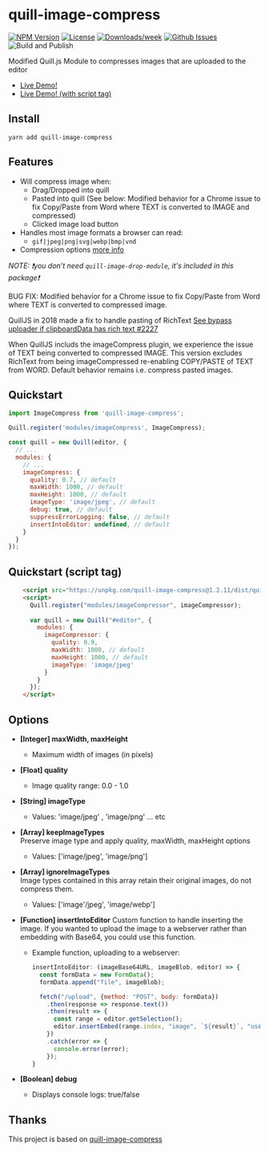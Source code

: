 # quill-image-compress
<!-- [START badges] -->
[![NPM Version](https://img.shields.io/npm/v/quill-image-compress.svg)](https://www.npmjs.com/package/quill-image-compress)
[![License](https://img.shields.io/npm/l/quill-image-compress.svg)](https://github.com/benwinding/quill-image-compress/blob/master/LICENSE)
[![Downloads/week](https://img.shields.io/npm/dm/quill-image-compress.svg)](https://www.npmjs.com/package/quill-image-compress)
[![Github Issues](https://img.shields.io/github/issues/benwinding/quill-image-compress.svg)](https://github.com/benwinding/quill-image-compress)
![Build and Publish](https://github.com/benwinding/quill-image-compress/workflows/Build%20and%20Publish/badge.svg)
<!-- [END badges] -->

Modified Quill.js Module to compresses images that are uploaded to the editor

- [Live Demo!](https://benwinding.github.io/quill-image-compress/src/demo.html)
- [Live Demo! (with script tag)](https://benwinding.github.io/quill-image-compress/src/demo-script-tag.html)

## Install
`yarn add quill-image-compress`

## Features

- Will compress image when:
  - Drag/Dropped into quill
  - Pasted into quill (See below: Modified behavior for a Chrome issue to fix Copy/Paste from Word where TEXT is converted to IMAGE and compressed) 
  - Clicked image load button
- Handles most image formats a browser can read:
  - `gif|jpeg|png|svg|webp|bmp|vnd`
- Compression options [more info](#options)

_NOTE: :exclamation:you don't need `quill-image-drop-module`, it's included in this package:exclamation:_

BUG FIX: Modified behavior for a Chrome issue to fix Copy/Paste from Word where TEXT is converted to compressed image.

QuillJS in 2018 made a fix to handle pasting of RichText [See bypass uploader if clipboardData has rich text #2227](https://github.com/quilljs/quill/pull/2227/commits/f9e93943a40eb0134eb7a3ed08942ebf20bad82a)

When QuillJS includs the imageCompress plugin, we experience the issue of TEXT being converted to compressed IMAGE. 
This version excludes RichText from being imageCompressed re-enabling COPY/PASTE of TEXT from WORD. Default behavior remains i.e. compress pasted images.

## Quickstart

``` js
import ImageCompress from 'quill-image-compress';

Quill.register('modules/imageCompress', ImageCompress);

const quill = new Quill(editor, {
  // ...
  modules: {
    // ...
    imageCompress: {
      quality: 0.7, // default
      maxWidth: 1000, // default
      maxHeight: 1000, // default
      imageType: 'image/jpeg', // default
      debug: true, // default
      suppressErrorLogging: false, // default
      insertIntoEditor: undefined, // default
    }
  }
});

```

## Quickstart (script tag)

``` html
    <script src="https://unpkg.com/quill-image-compress@1.2.11/dist/quill.imageCompressor.min.js"></script>
    <script>
      Quill.register("modules/imageCompressor", imageCompressor);
      
      var quill = new Quill("#editor", {
        modules: {
          imageCompressor: {
            quality: 0.9,
            maxWidth: 1000, // default
            maxHeight: 1000, // default
            imageType: 'image/jpeg'
          }
        }
      });
    </script>
```

## Options

- **[Integer] maxWidth, maxHeight**
  - Maximum width of images (in pixels)
- **[Float] quality**
  - Image quality range: 0.0 - 1.0
- **[String] imageType**
  - Values: 'image/jpeg' , 'image/png' ... etc
- **[Array] keepImageTypes**  
  Preserve image type and apply quality, maxWidth, maxHeight options
  - Values: ['image/jpeg', 'image/png']

- **[Array] ignoreImageTypes**  
  Image types contained in this array retain their original images, do not compress them.
  - Values: ['image'/jpeg', 'image/webp']

- **[Function] insertIntoEditor**
  Custom function to handle inserting the image. If you wanted to upload the image to a webserver rather than embedding with Base64, you could use this function.
  - Example function, uploading to a webserver:
    ```js
    insertIntoEditor: (imageBase64URL, imageBlob, editor) => {    
      const formData = new FormData();
      formData.append("file", imageBlob);

      fetch("/upload", {method: "POST", body: formData})
        .then(response => response.text())
        .then(result => {
          const range = editor.getSelection();
          editor.insertEmbed(range.index, "image", `${result}`, "user");
        })
        .catch(error => {
          console.error(error);
        });
    }
    ```

- **[Boolean] debug**
  - Displays console logs: true/false

## Thanks
This project is based on [quill-image-compress](https://github.com/benwinding/quill-image-compress)